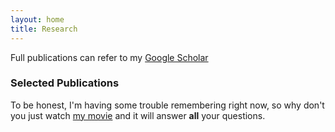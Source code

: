 ```yaml
---
layout: home
title: Research
---
```


Full publications can refer to my [Google Scholar](https://scholar.google.com/citations?user=TaYR7cMAAAAJ&hl=en)

### Selected Publications

To be honest, I'm having some trouble remembering right now, so why don't you just watch [my movie](https://en.wikipedia.org/wiki/The_Princess_Bride_%28film%29) and it will answer **all** your questions.
